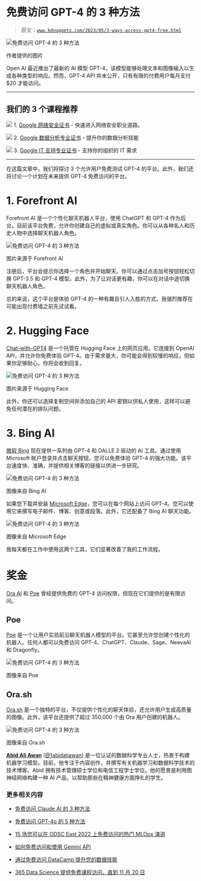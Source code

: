 # 免费访问 GPT-4 的 3 种方法

> 原文：[`www.kdnuggets.com/2023/05/3-ways-access-gpt4-free.html`](https://www.kdnuggets.com/2023/05/3-ways-access-gpt4-free.html)

![免费访问 GPT-4 的 3 种方法](img/f0e61a3f5761d569a85e6bc115cc2a4a.png)

作者提供的图片

Open AI 最近推出了最新的 AI 模型 GPT-4，该模型能够处理文本和图像输入以生成各种类型的响应。然而，GPT-4 API 并未公开，只有有限的付费用户每月支付 $20 才能访问。

* * *

## 我们的 3 个课程推荐

![](img/0244c01ba9267c002ef39d4907e0b8fb.png) 1\. [Google 网络安全证书](https://www.kdnuggets.com/google-cybersecurity) - 快速进入网络安全职业道路。

![](img/e225c49c3c91745821c8c0368bf04711.png) 2\. [Google 数据分析专业证书](https://www.kdnuggets.com/google-data-analytics) - 提升你的数据分析技能

![](img/0244c01ba9267c002ef39d4907e0b8fb.png) 3\. [Google IT 支持专业证书](https://www.kdnuggets.com/google-itsupport) - 支持你的组织的 IT 需求

* * *

在这篇文章中，我们将探讨 3 个允许用户免费测试 GPT-4 的平台。此外，我们还将讨论一个计划在未来提供 GPT-4 免费访问的平台。

# 1\. Forefront AI

Forefront AI 是一个个性化聊天机器人平台，使用 ChatGPT 和 GPT-4 作为后台。目前该平台免费，允许你创建自己的虚拟或真实角色。你可以从各种名人和历史人物中选择聊天机器人角色。

![免费访问 GPT-4 的 3 种方法](img/8edea0f6b26d1a28924a513d52a27487.png)

图片来源于 Forefront AI

注册后，平台会提示你选择一个角色并开始聊天。你可以通过点击加号按钮轻松切换 GPT-3.5 和 GPT-4 模型。此外，为了让对话更有趣，你可以在对话中途切换聊天机器人角色。

总的来说，这个平台是体验 GPT-4 的一种有趣且引人入胜的方式，我强烈推荐在可能出现付费墙之前先试试看。

# 2\. Hugging Face

[Chat-with-GPT4](https://huggingface.co/spaces/ysharma/ChatGPT4) 是一个托管在 Hugging Face 上的网页应用。它连接到 OpenAI API，并允许你免费体验 GPT-4。由于需求量大，你可能会得到较慢的响应，但如果你足够耐心，你将会收到回复。

![免费访问 GPT-4 的 3 种方法](img/6009a2f96fe6af9df933813a45ab77e0.png)

图片来源于 Hugging Face

此外，你还可以选择复制空间并添加自己的 API 密钥以供私人使用，这样可以避免任何潜在的排队问题。

# 3\. Bing AI

[微软 Bing](https://www.bing.com/) 现在提供一系列由 GPT-4 和 DALLE 2 驱动的 AI 工具。通过使用 Microsoft 帐户登录并点击聊天按钮，您可以免费体验 GPT-4 的强大功能。该平台速度快、准确，并提供相关博客的链接以供进一步研究。

![免费访问 GPT-4 的 3 种方法](img/66d7544cb27d90be81517149b5b9b8e0.png)

图像来自 Bing AI

如果您下载并安装 [Microsoft Edge](https://www.microsoft.com/en-us/edge/download?form=MA13FJ)，您可以在每个网站上访问 GPT-4。您可以使用它来撰写电子邮件、博客、创意或段落。此外，它还配备了 Bing AI 聊天功能。

![免费访问 GPT-4 的 3 种方法](img/d11970a709bd2f9429e0030152c066bd.png)

图像来自 Microsoft Edge

我每天都在工作中使用这两个工具，它们显著改善了我的工作流程。

# 奖金

[Ora AI](https://ora.ai/) 和 [Poe](https://poe.com/) 曾经提供免费的 GPT-4 访问权限，但现在它们提供的是有限访问。

## Poe

[Poe](https://poe.com/) 是一个让用户实验前沿聊天机器人模型的平台。它甚至允许您创建个性化的机器人。任何人都可以免费访问 GPT-4、ChatGPT、Claude、Sage、NeevaAI 和 Dragonfly。

![免费访问 GPT-4 的 3 种方法](img/35f2eadab17d61e8ba9b1118405d8990.png)

图像来自 Poe

## Ora.sh

[Ora.sh](https://ora.ai/) 是一个独特的平台，不仅提供个性化的聊天体验，还允许用户生成高质量的图像。此外，该平台还提供了超过 350,000 个由 Ora 用户创建的机器人。

![免费访问 GPT-4 的 3 种方法](img/e248600a0f86c100f51b516879062899.png)

图像来自 Ora.sh

**[Abid Ali Awan](https://www.polywork.com/kingabzpro)** ([@1abidaliawan](https://twitter.com/1abidaliawan)) 是一位认证的数据科学专业人士，热衷于构建机器学习模型。目前，他专注于内容创作，并撰写有关机器学习和数据科学技术的技术博客。Abid 拥有技术管理硕士学位和电信工程学士学位。他的愿景是利用图神经网络构建一种 AI 产品，以帮助那些在精神健康方面挣扎的学生。

### 更多相关内容

+   [免费访问 Claude AI 的 3 种方法](https://www.kdnuggets.com/2023/06/3-ways-access-claude-ai-free.html)

+   [免费访问 GPT-4o 的 5 种方法](https://www.kdnuggets.com/5-ways-to-access-gpt-4o-for-free)

+   [15 场您可以在 ODSC East 2022 上免费访问的热门 MLOps 演讲](https://www.kdnuggets.com/2022/04/odsc-15-trending-mlops-talks-access-free-odsc-east-2022.html)

+   [如何免费访问和使用 Gemini API](https://www.kdnuggets.com/how-to-access-and-use-gemini-api-for-free)

+   [通过免费访问 DataCamp 提升您的数据技能](https://www.kdnuggets.com/2022/07/datacamp-hone-data-skills-free-access-datacamp.html)

+   [365 Data Science 提供免费课程访问，直到 11 月 20 日](https://www.kdnuggets.com/2023/11/365datascience-offers-free-course-access-nov-20)
